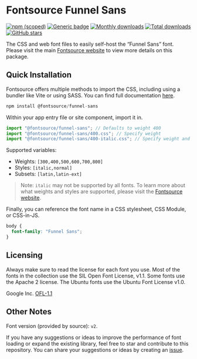 # Fontsource Funnel Sans

[![npm (scoped)](https://img.shields.io/npm/v/@fontsource/funnel-sans?color=brightgreen)](https://www.npmjs.com/package/@fontsource/funnel-sans) [![Generic badge](https://img.shields.io/badge/fontsource-passing-brightgreen)](https://github.com/fontsource/fontsource) [![Monthly downloads](https://badgen.net/npm/dm/@fontsource/funnel-sans)](https://github.com/fontsource/fontsource) [![Total downloads](https://badgen.net/npm/dt/@fontsource/funnel-sans)](https://github.com/fontsource/fontsource) [![GitHub stars](https://img.shields.io/github/stars/fontsource/fontsource.svg?style=social&label=Star)](https://github.com/fontsource/fontsource/stargazers)

The CSS and web font files to easily self-host the “Funnel Sans” font. Please visit the main [Fontsource website](https://fontsource.org/fonts/funnel-sans) to view more details on this package.

## Quick Installation

Fontsource offers multiple methods to import the CSS, including using a bundler like Vite or using SASS. You can find full documentation [here](https://fontsource.org/docs/getting-started/introduction).

```javascript
npm install @fontsource/funnel-sans
```

Within your app entry file or site component, import it in.

```javascript
import "@fontsource/funnel-sans"; // Defaults to weight 400
import "@fontsource/funnel-sans/400.css"; // Specify weight
import "@fontsource/funnel-sans/400-italic.css"; // Specify weight and style
```

Supported variables:
- Weights: `[300,400,500,600,700,800]`
- Styles: `[italic,normal]`
- Subsets: `[latin,latin-ext]`

> Note: `italic` may not be supported by all fonts. To learn more about what weights and styles are supported, please visit the [Fontsource website](https://fontsource.org/fonts/funnel-sans).

Finally, you can reference the font name in a CSS stylesheet, CSS Module, or CSS-in-JS.

```css
body {
  font-family: "Funnel Sans";
}
```

## Licensing
Always make sure to read the license for each font you use. Most of the fonts in the collection use the SIL Open Font License, v1.1. Some fonts use the Apache 2 license. The Ubuntu fonts use the Ubuntu Font License v1.0.

Google Inc.
[OFL-1.1](http://scripts.sil.org/OFL)

## Other Notes
Font version (provided by source): `v2`.

If you have any suggestions or ideas to improve the performance of font loading or expand the existing library, feel free to star and contribute to this repository. You can share your suggestions or ideas by creating an [issue](https://github.com/fontsource/fontsource/issues).